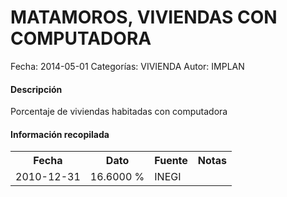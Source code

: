 MATAMOROS, VIVIENDAS CON COMPUTADORA
=====

Fecha: 2014-05-01
Categorías: VIVIENDA
Autor: IMPLAN

#### Descripción

Porcentaje de viviendas habitadas con computadora

#### Información recopilada

<table class="table table-hover table-bordered">
  <tr><th>Fecha</th><th>Dato</th><th>Fuente</th><th>Notas</th></tr>
  <tr><td>2010-12-31</td><td>16.6000 %</td><td>INEGI</td><td></td></tr>
</table>
